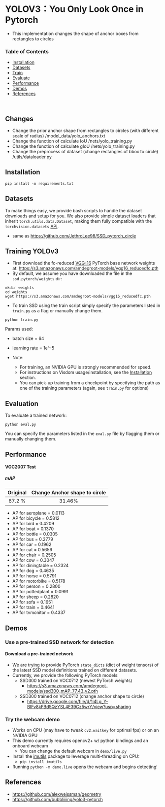 # YOLOV3：You Only Look Once in Pytorch
- This implementation changes the shape of anchor boxes from rectangles to circles

### Table of Contents
- <a href='#installation'>Installation</a>
- <a href='#datasets'>Datasets</a>
- <a href='#training-ssd'>Train</a>
- <a href='#evaluation'>Evaluate</a>
- <a href='#performance'>Performance</a>
- <a href='#demos'>Demos</a>
- <a href='#references'>References</a>

&nbsp;
&nbsp;
&nbsp;
&nbsp;

## Changes
- Change the prior anchor shape from rectangles to circles (with different scale of radius) /model_data/yolo_anchors.txt
- Change the function of calculate IoU /nets/yolo_training.py
- Change the function of calculate gIoU /nets/yolo_training.py
- Change the preprocess of dataset (change rectangles of bbox to circle)  /utils/dataloader.py


## Installation
  ```Shell
  pip install -m requirements.txt
  ```

## Datasets
To make things easy, we provide bash scripts to handle the dataset downloads and setup for you.  We also provide simple dataset loaders that inherit `torch.utils.data.Dataset`, making them fully compatible with the `torchvision.datasets` [API](http://pytorch.org/docs/torchvision/datasets.html).

- same as https://github.com/JethroLee98/SSD_pytorch_circle

## Training YOLOv3
- First download the fc-reduced [VGG-16](https://arxiv.org/abs/1409.1556) PyTorch base network weights at:              https://s3.amazonaws.com/amdegroot-models/vgg16_reducedfc.pth
- By default, we assume you have downloaded the file in the `ssd.pytorch/weights` dir:

```Shell
mkdir weights
cd weights
wget https://s3.amazonaws.com/amdegroot-models/vgg16_reducedfc.pth
```

- To train SSD using the train script simply specify the parameters listed in `train.py` as a flag or manually change them.

```Shell
python train.py
```

Params used: 
- batch size = 64
- learning rate = 1e^-5

- Note:
  * For training, an NVIDIA GPU is strongly recommended for speed.
  * For instructions on Visdom usage/installation, see the <a href='#installation'>Installation</a> section.
  * You can pick-up training from a checkpoint by specifying the path as one of the training parameters (again, see `train.py` for options)

## Evaluation
To evaluate a trained network:

```Shell
python eval.py
```

You can specify the parameters listed in the `eval.py` file by flagging them or manually changing them.  


## Performance

#### VOC2007 Test

##### mAP

| Original | Change Anchor shape to circle |
|:-:|:-:|
| 67.2 % | 31.46% |

- AP for aeroplane = 0.0113
- AP for bicycle = 0.5812
- AP for bird = 0.4209
- AP for boat = 0.1370
- AP for bottle = 0.0305
- AP for bus = 0.2779
- AP for car = 0.1962
- AP for cat = 0.5656
- AP for chair = 0.2505
- AP for cow = 0.3047
- AP for diningtable = 0.2324
- AP for dog = 0.4635
- AP for horse = 0.5791
- AP for motorbike = 0.5178
- AP for person = 0.2800
- AP for pottedplant = 0.0991
- AP for sheep = 0.2820
- AP for sofa = 0.1651
- AP for train = 0.4641
- AP for tvmonitor = 0.4337

## Demos

### Use a pre-trained SSD network for detection

#### Download a pre-trained network
- We are trying to provide PyTorch `state_dicts` (dict of weight tensors) of the latest SSD model definitions trained on different datasets.  
- Currently, we provide the following PyTorch models:
    * SSD300 trained on VOC0712 (newest PyTorch weights)
      - https://s3.amazonaws.com/amdegroot-models/ssd300_mAP_77.43_v2.pth
    * SSD300 trained on VOC0712 (change anchor shape to circle)
      - https://drive.google.com/file/d/1i4Lg_Y-BIFv8kFBd5QzYSL4E39Cz5wrY/view?usp=sharing
      

### Try the webcam demo
- Works on CPU (may have to tweak `cv2.waitkey` for optimal fps) or on an NVIDIA GPU
- This demo currently requires opencv2+ w/ python bindings and an onboard webcam
  * You can change the default webcam in `demo/live.py`
- Install the [imutils](https://github.com/jrosebr1/imutils) package to leverage multi-threading on CPU:
  * `pip install imutils`
- Running `python -m demo.live` opens the webcam and begins detecting!

## References
- https://github.com/alexweissman/geometry
- https://github.com/bubbliiiing/yolo3-pytorch
